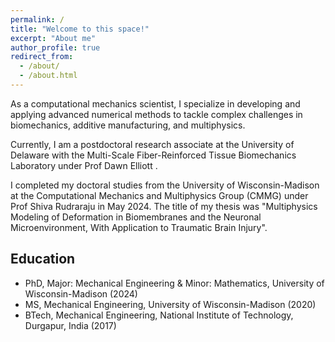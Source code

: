 ```yaml
---
permalink: /
title: "Welcome to this space!"
excerpt: "About me"
author_profile: true
redirect_from: 
  - /about/
  - /about.html
---
```


As a computational mechanics scientist, I specialize in developing and applying advanced numerical methods to tackle complex challenges in biomechanics, additive manufacturing, and multiphysics.

Currently, I am a postdoctoral research associate at the University of Delaware with the Multi-Scale Fiber-Reinforced Tissue Biomechanics Laboratory under Prof Dawn Elliott . 

I completed my doctoral studies from the University of Wisconsin-Madison at the Computational Mechanics and Multiphysics Group (CMMG) under Prof Shiva Rudraraju in May 2024. The title of my thesis was "Multiphysics Modeling of Deformation in Biomembranes and the Neuronal Microenvironment, With Application to Traumatic Brain Injury".    


## Education 

- PhD, Major: Mechanical Engineering & Minor: Mathematics,  University of Wisconsin-Madison (2024)
- MS, Mechanical Engineering, University of Wisconsin-Madison (2020)
- BTech, Mechanical Engineering, National Institute of Technology, Durgapur, India (2017)